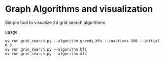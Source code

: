 # Graph Algorithms and visualization

Simple tool to visualize 2d grid search algorithms

uasge
```
uv run grid_search.py --algorithm greedy_bfs --inactives 350 --initial 0 0
uv run grid_search.py --algorithm bfs 
uv run grid_search.py --algorithm dfs
```